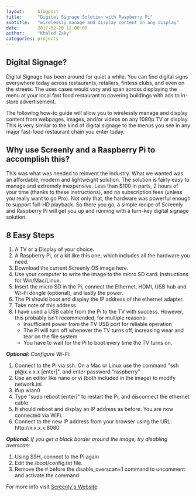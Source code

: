 ```yaml
---
layout:     blogpost
title:      "Digital Signage Solution with Raspberry Pi"
subtitle:   "wirelessly manage and display content on any display"
date:       2017-02-20 12:00:00
author:     "Khaled Zaky"
categories: projects
---
```


<h2 class="section-heading">Digital Signage?</h2>

<p>Digital Signage has been around for quiet a while. You can find digital signs everywhere today across restaurants, retailers, fintess clubs, and even on the streets. The uses cases would vary and span across displaying the menu at your local fast food restaurant to covering buildings with ads to in-store advertisement.</p>

<p>The following how-to guide will allow you to wirelessly manage and display content from webpages, images, and/or videos on any 1080p TV or display. This is very similar to the kind of digital signage to the menus you see in any major fast-food restaurant chain you enter today.</p>

<h2 class="section-heading">Why use Screenly and a Raspberry Pi to accomplish this?</h2>
<p>This was what was needed to reinvent the industry. What we wanted was an affordable, modern and lightweight solution. The solution is fairly easy to manage and extremely inexpensive. Less than $100 in parts, 2 hours of your time (thanks to these instructions), and no subscription fees (unless you really want to go Pro). Not only that, the hardware was powerful enough to support full-HD playback. So there you go, a simple recipe of Screenly and Raspberry Pi will get you up and running with a turn-key digital signage solution.</p>


<h2 class="section-heading">8 Easy Steps</h2>
<p>
<ol>
 	<li>A TV or a Display of your choice.</li>
 	<li>A Raspberry Pi, or a kit like this one, which includes all the hardware you need.</li>
 	<li>Download the current Screenly OS image here.</li>
 	<li>Use your computer to write the image to the micro SD card: Instructions for Win/Mac/Linux.</li>
 	<li>Insert the micro SD in the Pi, connect the Ethernet, HDMI, USB hub and Wi-Fi dongle (optional), and lastly the power.</li>
 	<li>The Pi should boot and display the IP address of the ethernet adapter.</li>
 	<li>Take note of this address.</li>
 	<li>I have used a USB cable from the Pi to the TV with success. However, this probably isn’t recommended, for multiple reasons:
<ul>
 	<li>Insufficient power from the TV USB port for reliable operation</li>
 	<li>The Pi will turn off whenever the TV turns off, increasing wear and tear on the file system</li>
 	<li>You have to wait for the Pi to boot every time the TV turns on.</li>
</ul>
</li>
</ol>

<p>
<em><b>Optional:</b> Configure Wi-Fi:</em>
<ol>
 	<li>Connect to the Pi via ssh. On a Mac or Linux use the command "ssh pi@x.x.x.x [enter]", and enter password “raspberry”</li>
 	<li>Use an editor like nano or vi (both included in the image) to modify network.ini</li>
 	<li>ifup wlan0</li>
 	<li>Type "sudo reboot [enter]" to restart the Pi, and disconnect the ethernet cable.</li>
 	<li>It should reboot and display an IP address as before. You are now connected via WiFi.</li>
 	<li>Connect to the new IP address from your browser using the URL: http://x.x.x.x:8080</li>
</ol>

<p>
<em><b>Optional:</b> If you get a black border around the image, try disabling overscan:</em>
<ol>
<li>Using SSH, connect to the Pi again</li>
<li>Edit the /boot/config.txt file.</li>
<li>Remove the # before the disable_overscan=1 command to uncomment and activate the command</li>
</ol>

<p>For more info visit <a href="https://www.screenlyapp.com/ose.html">Screenly's Website</a>.</p>